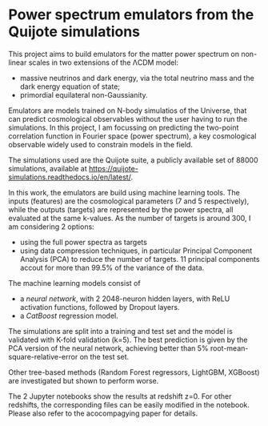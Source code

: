 # Power spectrum emulators from the Quijote simulations

This project aims to build emulators for the matter power spectrum on non-linear scales in two extensions of the ΛCDM model:
- massive neutrinos and dark energy, via the total neutrino mass and the dark energy equation of state;
- primordial equilateral non-Gaussianity.

Emulators are models trained on N-body simulatios of the Universe, that can predict cosmological observables without the user having to run the simulations. In this project, I am focussing on predicting the two-point correlation function in Fourier space (power spectrum), a key cosmological observable widely used to constrain models in the field.

The simulations used are the Quijote suite, a publicly available set of 88000 simulations, available at https://quijote-simulations.readthedocs.io/en/latest/.

In this work, the emulators are build using machine learning tools. The inputs (features) are the cosmological parameters (7 and 5 respectively), while the outputs (targets) are represented by the power spectra, all evaluated at the same k-values. As the number of targets is around 300, I am considering 2 options:
- using the full power spectra as targets
- using data compression techniques, in particular Principal Component Analysis (PCA) to reduce the number of targets. 11 principal components accout for more than 99.5% of the variance of the data.

The machine learning models consist of
- a *neural network*, with 2 2048-neuron hidden layers, with ReLU activation functions, followed by Dropout layers.
- a *CatBoost* regression model.

The simulations are split into a training and test set and the model is validated with K-fold validation (k=5).
The best prediction is given by the PCA version of the neural network, achieving better than 5% root-mean-square-relative-error on the test set.

Other tree-based methods (Random Forest regressors, LightGBM, XGBoost) are investigated but shown to perform worse.

The 2 Jupyter notebooks show the results at redshift z=0. For other redshifts, the corresponding files can be easily modified in the notebook. Please also refer to the acocompagying paper for details.
